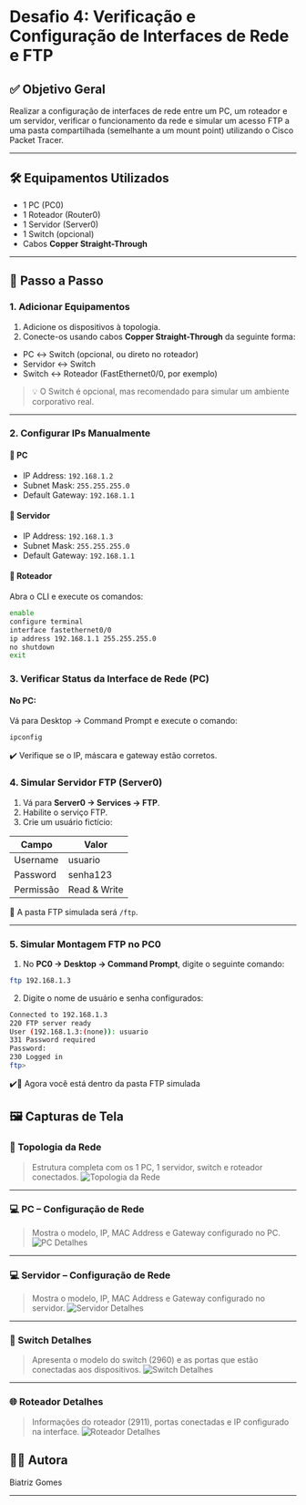 # Desafio 4: Verificação e Configuração de Interfaces de Rede e FTP

## ✅ Objetivo Geral

Realizar a configuração de interfaces de rede entre um PC, um roteador e um servidor, verificar o funcionamento da rede e simular um acesso FTP a uma pasta compartilhada (semelhante a um mount point) utilizando o Cisco Packet Tracer.

---

## 🛠️ Equipamentos Utilizados

- 1 PC (PC0)
- 1 Roteador (Router0)
- 1 Servidor (Server0)
- 1 Switch (opcional)
- Cabos **Copper Straight-Through**

---

## 🔧 Passo a Passo

### 1. Adicionar Equipamentos

1. Adicione os dispositivos à topologia.
2. Conecte-os usando cabos **Copper Straight-Through** da seguinte forma:
- PC ↔ Switch (opcional, ou direto no roteador)
- Servidor ↔ Switch
- Switch ↔ Roteador (FastEthernet0/0, por exemplo)


> 💡 O Switch é opcional, mas recomendado para simular um ambiente corporativo real.

---

### 2. Configurar IPs Manualmente

#### 📍 PC

- IP Address: `192.168.1.2`
- Subnet Mask: `255.255.255.0`
- Default Gateway: `192.168.1.1`

#### 📍 Servidor

- IP Address: `192.168.1.3`
- Subnet Mask: `255.255.255.0`
- Default Gateway: `192.168.1.1`

#### 📍 Roteador
Abra o CLI e execute os comandos:

```bash
enable
configure terminal
interface fastethernet0/0
ip address 192.168.1.1 255.255.255.0
no shutdown
exit
```

### 3. Verificar Status da Interface de Rede (PC)

#### No PC:

Vá para Desktop → Command Prompt e execute o comando:

```bash
ipconfig
```
✔️ Verifique se o IP, máscara e gateway estão corretos.


### 4. Simular Servidor FTP (Server0)

1. Vá para **Server0 → Services → FTP**.
2. Habilite o serviço FTP.
3. Crie um usuário fictício:

| Campo     | Valor       |
|-----------|-------------|
| Username  | usuario     |
| Password  | senha123    |
| Permissão | Read & Write |

📁 A pasta FTP simulada será `/ftp`.

---

### 5. Simular Montagem FTP no PC0

1. No **PC0 → Desktop → Command Prompt**, digite o seguinte comando:

```bash
ftp 192.168.1.3
```

2. Digite o nome de usuário e senha configurados:

```bash
Connected to 192.168.1.3
220 FTP server ready
User (192.168.1.3:(none)): usuario
331 Password required
Password:
230 Logged in
ftp>
```

✔️📁 Agora você está dentro da pasta FTP simulada

## 🖼️ Capturas de Tela

### 🔌 Topologia da Rede
> Estrutura completa com os 1 PC, 1 servidor, switch e roteador conectados.
![Topologia da Rede](https://raw.githubusercontent.com/DurezahGeek/)

---

### 💻 PC – Configuração de Rede
> Mostra o modelo, IP, MAC Address e Gateway configurado no PC.
![PC Detalhes]()

---

### 💻 Servidor – Configuração de Rede
> Mostra o modelo, IP, MAC Address e Gateway configurado no servidor.
![Servidor Detalhes]()

---

### 📶 Switch Detalhes
> Apresenta o modelo do switch (2960) e as portas que estão conectadas aos dispositivos.
![Switch Detalhes](https:)

---

### 🌐 Roteador Detalhes
> Informações do roteador (2911), portas conectadas e IP configurado na interface.
![Roteador Detalhes](https:)

## 👩‍💻 Autora

Biatriz Gomes

---
